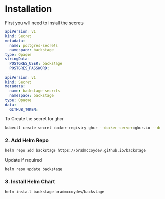 # Installation

First you will need to install the secrets

```yaml
apiVersion: v1
kind: Secret
metadata:
  name: postgres-secrets
  namespace: backstage
type: Opaque
stringData:
  POSTGRES_USER: backstage
  POSTGRES_PASSWORD:
---
apiVersion: v1
kind: Secret
metadata:
  name: backstage-secrets
  namespace: backstage
type: Opaque
data:
  GITHUB_TOKEN:
```

To Create the secret for ghcr

```bash
kubectl create secret docker-registry ghcr --docker-server=ghcr.io --docker-username=bradmccoydev --docker-password=<enter-here> --docker-email=bradmccoydev@gmail.com -n backstage
```

### 2. Add Helm Repo

```bash
helm repo add backstage https://bradmccoydev.github.io/backstage
```

Update if required
```bash
helm repo update backstage
```

### 3. Install Helm Chart
```bash
helm install backstage bradmccoydev/backstage
```
